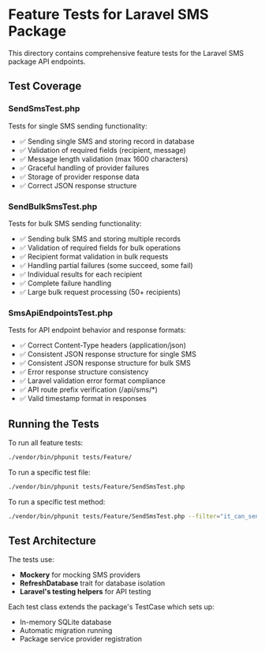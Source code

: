 # Feature Tests for Laravel SMS Package

This directory contains comprehensive feature tests for the Laravel SMS package API endpoints.

## Test Coverage

### SendSmsTest.php
Tests for single SMS sending functionality:
- ✅ Sending single SMS and storing record in database
- ✅ Validation of required fields (recipient, message)
- ✅ Message length validation (max 1600 characters)
- ✅ Graceful handling of provider failures
- ✅ Storage of provider response data
- ✅ Correct JSON response structure

### SendBulkSmsTest.php
Tests for bulk SMS sending functionality:
- ✅ Sending bulk SMS and storing multiple records
- ✅ Validation of required fields for bulk operations
- ✅ Recipient format validation in bulk requests
- ✅ Handling partial failures (some succeed, some fail)
- ✅ Individual results for each recipient
- ✅ Complete failure handling
- ✅ Large bulk request processing (50+ recipients)

### SmsApiEndpointsTest.php
Tests for API endpoint behavior and response formats:
- ✅ Correct Content-Type headers (application/json)
- ✅ Consistent JSON response structure for single SMS
- ✅ Consistent JSON response structure for bulk SMS
- ✅ Error response structure consistency
- ✅ Laravel validation error format compliance
- ✅ API route prefix verification (/api/sms/*)
- ✅ Valid timestamp format in responses

## Running the Tests

To run all feature tests:
```bash
./vendor/bin/phpunit tests/Feature/
```

To run a specific test file:
```bash
./vendor/bin/phpunit tests/Feature/SendSmsTest.php
```

To run a specific test method:
```bash
./vendor/bin/phpunit tests/Feature/SendSmsTest.php --filter="it_can_send_single_sms_and_store_record"
```

## Test Architecture

The tests use:
- **Mockery** for mocking SMS providers
- **RefreshDatabase** trait for database isolation
- **Laravel's testing helpers** for API testing

Each test class extends the package's TestCase which sets up:
- In-memory SQLite database
- Automatic migration running
- Package service provider registration

